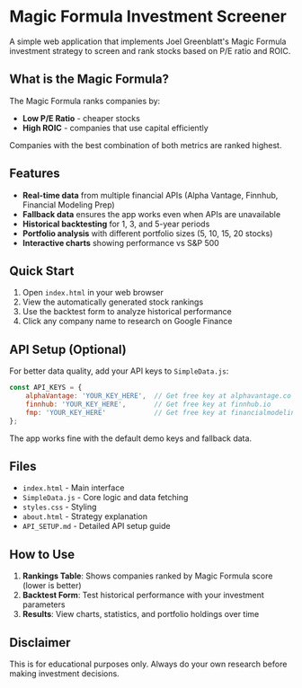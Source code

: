 # Magic Formula Investment Screener

A simple web application that implements Joel Greenblatt's Magic Formula investment strategy to screen and rank stocks based on P/E ratio and ROIC.

## What is the Magic Formula?

The Magic Formula ranks companies by:
- **Low P/E Ratio** - cheaper stocks
- **High ROIC** - companies that use capital efficiently

Companies with the best combination of both metrics are ranked highest.

## Features

- **Real-time data** from multiple financial APIs (Alpha Vantage, Finnhub, Financial Modeling Prep)
- **Fallback data** ensures the app works even when APIs are unavailable
- **Historical backtesting** for 1, 3, and 5-year periods
- **Portfolio analysis** with different portfolio sizes (5, 10, 15, 20 stocks)
- **Interactive charts** showing performance vs S&P 500

## Quick Start

1. Open `index.html` in your web browser
2. View the automatically generated stock rankings
3. Use the backtest form to analyze historical performance
4. Click any company name to research on Google Finance

## API Setup (Optional)

For better data quality, add your API keys to `SimpleData.js`:

```javascript
const API_KEYS = {
    alphaVantage: 'YOUR_KEY_HERE',  // Get free key at alphavantage.co
    finnhub: 'YOUR_KEY_HERE',       // Get free key at finnhub.io
    fmp: 'YOUR_KEY_HERE'            // Get free key at financialmodelingprep.com
};
```

The app works fine with the default demo keys and fallback data.

## Files

- `index.html` - Main interface
- `SimpleData.js` - Core logic and data fetching
- `styles.css` - Styling
- `about.html` - Strategy explanation
- `API_SETUP.md` - Detailed API setup guide

## How to Use

1. **Rankings Table**: Shows companies ranked by Magic Formula score (lower is better)
2. **Backtest Form**: Test historical performance with your investment parameters
3. **Results**: View charts, statistics, and portfolio holdings over time

## Disclaimer

This is for educational purposes only. Always do your own research before making investment decisions.